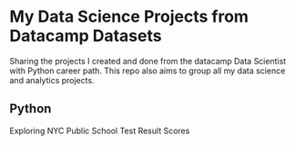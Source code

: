 # My Data Science Projects from Datacamp Datasets
Sharing the projects I created and done from the datacamp Data Scientist with Python career path. This repo also aims to group all my data science and analytics projects.


## Python
Exploring NYC Public School Test Result Scores
